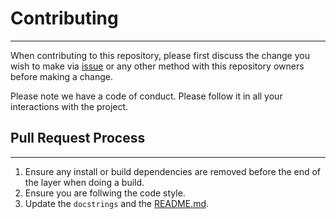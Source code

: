 # Contributing
---
When contributing to this repository, please first discuss the change you wish to make via [issue](https://github.com/Anselmoo/bashplot/issues) or any other method with this repository owners before making a change.

Please note we have a code of conduct. Please follow it in all your interactions with the project.

## Pull Request Process
---

1. Ensure any install or build dependencies are removed before the end of the layer when doing a build.
2. Ensure you are follwing the code style. 
3. Update the `docstrings` and the [README.md](https://github.com/Anselmoo/bashplot/blob/master/README.md).
